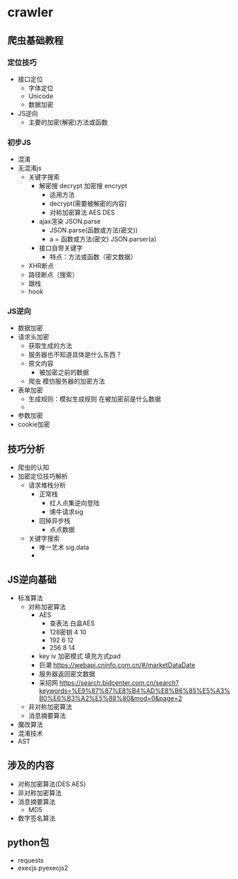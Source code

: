 # crawler

## 爬虫基础教程

### 定位技巧

- 接口定位
  - 字体定位
  - Unicode
  - 数据加密 
- JS逆向
  - 主要的加密(解密)方法或函数 

### 初步JS

- 混淆 
- 无混淆js
  - 关键字搜索 
    - 解密搜 decrypt 加密搜 encrypt
      - 适用方法 
      - decrypt(需要被解密的内容) 
      - 对称加密算法 AES DES 
    - ajax渲染 JSON.parse 
      - JSON.parse(函数或方法(密文)) 
      - a = 函数或方法(密文) JSON.parser(a)
    - 接口自带关键字 
      - 特点：方法或函数（密文数据） 
  - XHR断点 
  - 路径断点（搜索） 
  - 跟栈 
  - hook 

### JS逆向

- 数据加密 
- 请求头加密 
  - 获取生成的方法 
  - 服务器也不知道具体是什么东西？ 
  - 原文内容 
    - 被加密之前的数据 
  - 爬虫 模仿服务器的加密方法 
- 表单加密 
  - 生成规则：模拟生成规则 在被加密前是什么数据 
  - 
- 参数加密 
- cookie加密 

## 技巧分析

- 爬虫的认知 
- 加密定位技巧解析 
  - 请求堆栈分析
    - 正常栈 
      - 红人点集逆向登陆
      - 烯牛请求sig 
    - 回掉异步栈 
      - 点点数据 
  - 关键字搜索
    - 唯一艺术 sig.data 
    - 

## JS逆向基础

- 标准算法 
  - 对称加密算法 
    - AES 
      - 查表法 白盒AES
      - 128密钥 4 10 
      - 192 6 12 
      - 256 8 14 
    - key iv 加密模式 填充方式pad 
    - 巨潮 https://webapi.cninfo.com.cn/#/marketDataDate 
    - 服务器返回密文数据  
    - 采招网 https://search.bidcenter.com.cn/search?keywords=%E9%87%87%E8%B4%AD%E8%B6%85%E5%A3%B0%E6%B3%A2%E5%88%80&mod=0&page=2 
  - 非对称加密算法 
  - 消息摘要算法 
- 魔改算法 
- 混淆技术 
- AST 

## 涉及的内容

- 对称加密算法(DES AES) 
- 非对称加密算法 
- 消息摘要算法 
  - MD5 
- 数字签名算法 

## python包 

- requests 
- execjs pyexecjs2

